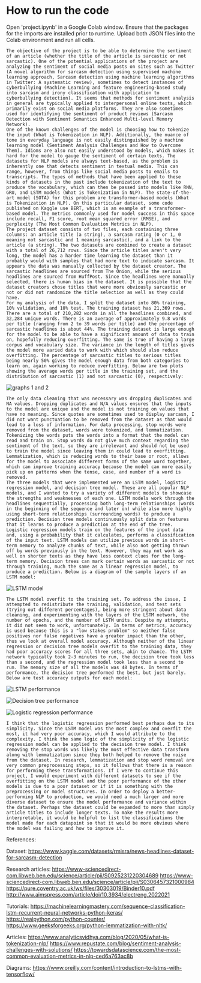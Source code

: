 # How to run the code
Open 'project.ipynb' in a Google Colab window. Ensure that the packages for the imports are installed prior to runtime. Upload both JSON files into
the Colab environment and run all cells.


	The objective of the project is to be able to determine the sentiment of an article (whether the title of the article is sarcastic or not sarcastic). One of the potential applications of the project are analyzing the sentiment of social media posts on sites such as Twitter (A novel algorithm for sarcasm detection using supervised machine learning approach, Sarcasm detection using machine learning algorithms in Twitter: A systematic review), sometimes to detect instances of cyberbullying (Machine Learning and feature engineering-based study into sarcasm and irony classification with application to cyberbullying detection). It seems that methods for sentiment analysis in general are typically applied to interpersonal online texts, which primarily exist on social media platforms. They are also sometimes used for identifying the sentiment of product reviews (Sarcasm Detection with Sentiment Semantics Enhanced Multi-level Memory Network).
	One of the known challenges of the model is choosing how to tokenize the input (What is Tokenization in NLP). Additionally, the nuance of tone in everyday language is not easily distinguished by a machine learning model (Sentiment Analysis Challenges and How to Overcome Them). Idioms are also not easily understood by models, which makes it hard for the model to gauge the sentiment of certain texts. The datasets for NLP models are always text-based, as the problem is inherently one that detects sentiment in textual media. This can range, however, from things like social media posts to emails to transcripts. The types of methods that have been applied to these kinds of datasets in the past include tokenization of the text to produce the vocabulary, which can then be passed into models like RNN, GRU, and LSTM models (What is Tokenization in NLP). The state-of-the-art model (SOTA) for this problem are transformer-based models (What is Tokenization in NLP). On this particular dataset, some code published on Kaggle use BERT, which is an example of a transformer-based model. The metrics commonly used for model success in this space include recall, F1 score, root mean squared error (RMSE), and perplexity (The Most Common Evaluation Metrics in NLP).
	The project dataset consists of two files, each containing three columns: an article title (a string), a sarcasm rating (0 or 1, 0 meaning not sarcastic and 1 meaning sarcastic), and a link to the article (a string). The two datasets are combined to create a dataset with a total of 26,712 rows. Since the article titles aren't very long, the model has a harder time learning the dataset than it probably would with samples that had more text to indicate sarcasm. It appears the data was manually collected by the dataset creator. The sarcastic headlines are sourced from The Onion, while the serious headlines are sourced from HuffPost. Since the headlines were manually selected, there is human bias in the dataset. It is possible that the dataset creators chose titles that were more obviously sarcastic or not or did not randomize the title selection as well as they could have.
	For my analysis of the data, I split the dataset into 80% training, 10% validation, and 10% test. The training dataset has 21,369 rows. There are a total of 210,282 words in all the headlines combined, and 32,284 unique words. There is an average of approximately 9.8 words per title (ranging from 2 to 39 words per title) and the percentage of sarcastic headlines is about 44%. The training dataset is large enough for the model to be able to have a significant amount of data to train on, hopefully reducing overfitting. The same is true of having a large corpus and vocabulary size. The variance in the length of titles gives the model more varied data to work with which should also reduce overfitting. The percentage of sarcastic titles to serious titles being nearly 50% gives the model enough data from both categories to learn on, again working to reduce overfitting. Below are two plots showing the average words per title in the training set, and the distribution of sarcastic (1) and not sarcastic (0), respectively:
  
![graphs 1 and 2](https://github.com/alia-alramahi/cmsc-4383-semester-project/blob/main/graph1.jpg?raw=true)

	The only data cleaning that was necessary was dropping duplicates and NA values. Dropping duplicates and N/A values ensures that the inputs to the model are unique and the model is not training on values that have no meaning. Since quotes are sometimes used to display sarcasm, I did not want punctuation to be removed from the dataset as that would lead to a loss of information. For data processing, stop words were removed from the dataset, words were tokenized, and lemmatization. Tokenizing the words puts the words into a format that the model can read and train on. Stop words do not give much context regarding the sentiment of the text, so they are irrelevant and should not be used to train the model since leaving them in could lead to overfitting. Lemmatization, which is reducing words to their base or root, allows for the model to associate different forms of the same word together, which can improve training accuracy because the model can more easily pick up on patterns when the tense, case, and number of a word is removed.
	The three models that were implemented were an LSTM model, logistic regression model, and decision tree model. These are all popular NLP models, and I wanted to try a variety of different models to showcase the strengths and weaknesses of each one. LSTM models work through the headlines sequentially, processing both long-term relationships (words in the beginning of the sequence and later on) while also more highly using short-term relationships (surrounding words) to produce a prediction. Decision tree models continuously split data on features that it learns to produce a prediction at the end of the tree. Logistic regression models train on the features of the input data and, using a probability that it calculates, performs a classification of the input text. LSTM models can utilize previous words in short-term memory to analyze chunks of text, while also not getting thrown off by words previously in the text. However, they may not work as well on shorter texts as they have less context clues for the long-term memory. Decision trees can mark certain words as sarcastic or not through training, much the same as a linear regression model, to produce a prediction. Below is a diagram of the sample layers of an LSTM model:

![LSTM model](https://github.com/alia-alramahi/cmsc-4383-semester-project/blob/main/lstm.jpg?raw=true)

	The LSTM model overfit to the training set. To address the issue, I attempted to redistribute the training, validation, and test sets (trying out different percentages), being more stringent about data cleaning, and experimenting with the layers of the LSTM network, the number of epochs, and the number of LSTM units. Despite my attempts, it did not seem to work, unfortunately. In terms of metrics, accuracy is used because this is a "low stakes problem" so neither false positives nor false negatives have a greater impact than the other, thus we look at overall model accuracy. Although neither of the linear regression or decision tree models overfit to the training data, they had poor accuracy scores for all three sets, akin to chance. The LSTM network typically took 2-3 minutes to run, the decision tree took less than a second, and the regression model took less than a second to run. The memory size of all the models was 48 bytes. In terms of performance, the decision tree performed the best, but just barely. Below are test accuracy outputs for each model:

![LSTM performance](https://github.com/alia-alramahi/cmsc-4383-semester-project/blob/main/lstmp.jpg?raw=true)

![Decision tree performance](https://github.com/alia-alramahi/cmsc-4383-semester-project/blob/main/decision_treep.jpg?raw=true) 

![Logistic regression performance](https://github.com/alia-alramahi/cmsc-4383-semester-project/blob/main/logistic_regressionp.jpg?raw=true)


	I think that the logistic regression performed best perhaps due to its simplicity. Since the LSTM model was the most complex and overfit the most, it had very poor accuracy, which I would attribute to the complexity. I think the same logic of the simplicity of the logistic regression model can be applied to the decision tree model. I think removing the stop words was likely the most effective data transform along with lemmatization since they both helped to remove the noise from the dataset. In research, lemmatization and stop word removal are very common preprocessing steps, so it follows that there is a reason for performing these transformations. If I were to continue this project, I would experiment with different datasets to see if the overfitting on the LSTM model and the poor performance of the other models is due to a poor dataset or if it is something with the preprocessing or model structures. In order to deploy a better-performing NLP to production, we would need a much larger and more diverse dataset to ensure the model performance and variance within the dataset. Perhaps the dataset could be expanded to more than simply article titles to include longer texts. To make the results more interpretable, it would be helpful to list the classifications the model made for each datapoint so that it would be more obvious where the model was failing and how to improve it. 

References:

Dataset:
https://www.kaggle.com/datasets/rmisra/news-headlines-dataset-for-sarcasm-detection

Research articles:
https://www-sciencedirect-com.libweb.ben.edu/science/article/pii/S0925231220304689
https://www-sciencedirect-com.libweb.ben.edu/science/article/pii/S0306457321000984
https://pure.coventry.ac.uk/ws/files/30303019/Binder10.pdf
http://www.aimspress.com/article/doi/10.3934/electreng.2022021

Tutorials:
https://machinelearningmastery.com/sequence-classification-lstm-recurrent-neural-networks-python-keras/
https://realpython.com/python-counter/
https://www.geeksforgeeks.org/python-lemmatization-with-nltk/


Articles:
https://www.analyticsvidhya.com/blog/2020/05/what-is-tokenization-nlp/
https://www.repustate.com/blog/sentiment-analysis-challenges-with-solutions/
https://towardsdatascience.com/the-most-common-evaluation-metrics-in-nlp-ced6a763ac8b

Diagrams:
https://www.oreilly.com/content/introduction-to-lstms-with-tensorflow/
